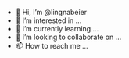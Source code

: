 - 👋 Hi, I’m @lingnabeier
- 👀 I’m interested in ...
- 🌱 I’m currently learning ...
- 💞️ I’m looking to collaborate on ...
- 📫 How to reach me ...

<!---
lingnabeier/lingnabeier is a ✨ special ✨ repository because its `README.md` (this file) appears on your GitHub profile.
You can click the Preview link to take a look at your changes.
--->
